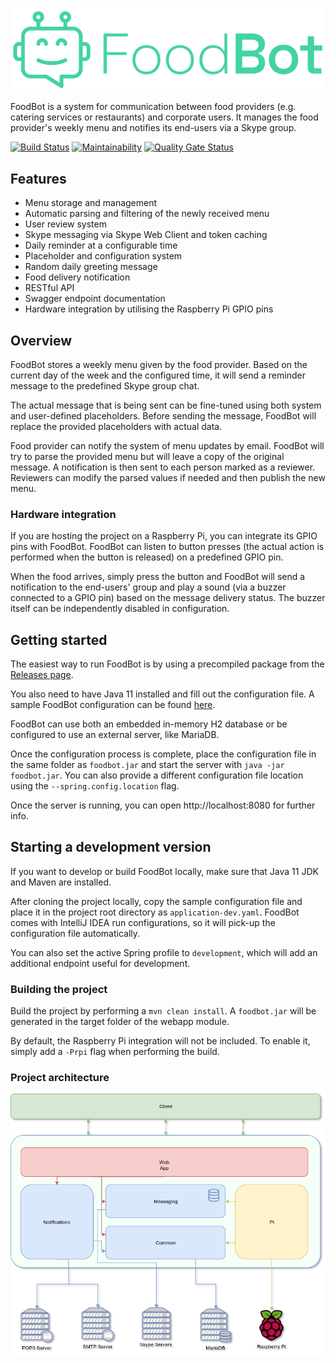 ![](./resources/images/logo.png)

FoodBot is a system for communication between food providers (e.g. catering services or restaurants) and corporate users.
It manages the food provider's weekly menu and notifies its end-users via a Skype group.  

[![Build Status](https://travis-ci.org/laxsrbija/foodbot.svg?branch=master)](https://travis-ci.org/laxsrbija/foodbot)
[![Maintainability](https://api.codeclimate.com/v1/badges/330f6f8dd2540c814e6d/maintainability)](https://codeclimate.com/github/laxsrbija/foodbot/maintainability)
[![Quality Gate Status](https://sonarcloud.io/api/project_badges/measure?project=laxsrbija_foodbot&metric=alert_status)](https://sonarcloud.io/dashboard?id=laxsrbija_foodbot)


## Features
* Menu storage and management
* Automatic parsing and filtering of the newly received menu
* User review system
* Skype messaging via Skype Web Client and token caching
* Daily reminder at a configurable time
* Placeholder and configuration system
* Random daily greeting message
* Food delivery notification
* RESTful API
* Swagger endpoint documentation
* Hardware integration by utilising the Raspberry Pi GPIO pins 

## Overview
FoodBot stores a weekly menu given by the food provider. 
Based on the current day of the week and the configured time, it will send a reminder message to the predefined Skype group chat.

The actual message that is being sent can be fine-tuned using both system and user-defined placeholders. 
Before sending the message, FoodBot will replace the provided placeholders with actual data.

Food provider can notify the system of menu updates by email. 
FoodBot will try to parse the provided menu but will leave a copy of the original message.
A notification is then sent to each person marked as a reviewer.
Reviewers can modify the parsed values if needed and then publish the new menu.

### Hardware integration
If you are hosting the project on a Raspberry Pi, you can integrate its GPIO pins with FoodBot.
FoodBot can listen to button presses (the actual action is performed when the button is released) on a predefined GPIO pin.

When the food arrives, simply press the button and FoodBot will send a notification to the end-users' group and play a sound 
(via a buzzer connected to a GPIO pin) based on the message delivery status. The buzzer itself can be independently disabled in configuration.

## Getting started
The easiest way to run FoodBot is by using a precompiled package from the [Releases page](https://github.com/laxsrbija/foodbot/releases).

You also need to have Java 11 installed and fill out the configuration file. 
A sample FoodBot configuration can be found [here](https://github.com/laxsrbija/foodbot/blob/master/foodbot-webapp/src/main/resources/application.yaml).

FoodBot can use both an embedded in-memory H2 database or be configured to use an external server, like MariaDB.

Once the configuration process is complete, place the configuration file in the same folder as `foodbot.jar` 
and start the server with `java -jar foodbot.jar`. 
You can also provide a different configuration file location using the `--spring.config.location` flag.

Once the server is running, you can open http://localhost:8080 for further info.

## Starting a development version
If you want to develop or build FoodBot locally, make sure that Java 11 JDK and Maven are installed.

After cloning the project locally, copy the sample configuration file and place it in the project root directory as `application-dev.yaml`.
FoodBot comes with IntelliJ IDEA run configurations, so it will pick-up the configuration file automatically.

You can also set the active Spring profile to `development`, which will add an additional endpoint useful for development.

### Building the project
Build the project by performing a `mvn clean install`. 
A `foodbot.jar` will be generated in the target folder of the webapp module.

By default, the Raspberry Pi integration will not be included. 
To enable it, simply add a `-Prpi` flag when performing the build.

### Project architecture
![](./resources/images/diagram.png)
